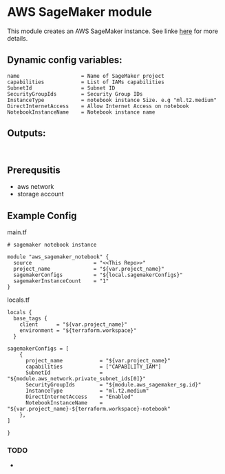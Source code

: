 # AWS SageMaker module
This module creates an AWS SageMaker instance. See linke [here](https://aws.amazon.com/sagemaker/) for more details.

## Dynamic config variables:
```
name                    = Name of SageMaker project
capabilities            = List of IAMs capabilities
SubnetId                = Subnet ID
SecurityGroupIds        = Security Group IDs
InstanceType            = notebook instance Size. e.g "ml.t2.medium"
DirectInternetAccess    = Allow Internet Access on notebook
NotebookInstanceName    = Notebook instance name

```


## Outputs:
```


```

## Prerequsitis
* aws network
* storage account


## Example Config

main.tf
```
# sagemaker notebook instance

module "aws_sagemaker_notebook" {
  source                    = "<<This Repo>>"
  project_name              = "${var.project_name}"
  sagemakerConfigs          = "${local.sagemakerConfigs}"
  sagemakerInstanceCount    = "1"
}
```

locals.tf
```
locals {
  base_tags {
    client      = "${var.project_name}"
    environment = "${terraform.workspace}"
  }

sagemakerConfigs = [
    {
      project_name            = "${var.project_name}"
      capabilities            = ["CAPABILITY_IAM"]
      SubnetId                = "${module.aws_network.private_subnet_ids[0]}"
      SecurityGroupIds        = "${module.aws_sagemaker_sg.id}"
      InstanceType            = "ml.t2.medium"
      DirectInternetAccess    = "Enabled"
      NotebookInstanceName    = "${var.project_name}-${terraform.workspace}-notebook"
    },
]

}
```

### TODO
* 
